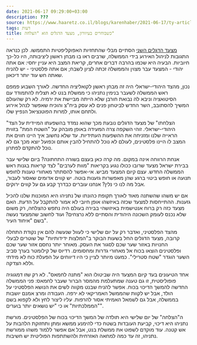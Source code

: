 ```yaml
---
date: 2021-06-17 09:29:00+03:00
description: ???
source: https://www.haaretz.co.il/blogs/karenhaber/2021-06-17/ty-article/0000017f-f8fe-d318-afff-fbff565f0001
tags: דעות
title: כשבוחרים בעיוורון, מצעד הדגלים הוא "הצלחה"
---
```


[מצעד הדגלים השני](/news/politics/2021-06-15/ty-article-live/.premium/0000017f-ef0c-da6f-a77f-ff0e97f40000) הסתיים מבלי שהתחזיות האפוקליפטיות התממשו. לכן כנראה התגובות לניהול האירוע בידי הממשלה, שרבים ראו בו מבחן ראשון ליציבותה, היו כל-כך חיוביות. הבעיה היא שכמו בהרבה דברים אחרים, קריאת המצב היא עניין יחסי: אם אתה יהודי - המצעד עבר מצוין והממשלה זכתה לציון לשבח; אם אתה פלסטיני - יש להניח שאתה חש עוד יותר דיכאון. 

נכון, מהצד היהודי-ישראלי היה זה מבחן ראשון לקואליציה החדשה. לאורך השבוע פמפם ראש הממשלה לשעבר בנימין נתניהו כי ממשלת בנט לא תצליח להתמודד עם הסיטואציה וניבא לה נבואת חורבן שלא הייתה מביישת את ירמיה. לא רק שהעולם המשיך להסתובב, השר החדש לביטחון פנים לא עסק ביח"צ והוכיח שאפשר לנהל אירוע ולתחם אותו, למרות הפוטנציאל הנפיץ שלו. 

"הצלחתו" של מצעד הדגלים נובעת מכך שהוא נמדד בהשפעתו המיידית על הצד היהודי-ישראלי. זוהי השקפה צרה המעידה באופן מובהק על "השטח המת" בזווית הראייה שלנו ומזניחה את ההשפעות העתידיות. עד שלא נחשוב איך היינו חווים את המצב לו היינו פלסטינים, לעולם לא נוכל להתחיל להבין אותם וכפועל יוצא מכך גם לא נוכל להתקדם לפתרון. 

אנחת הרווחה אינה במקום. מה קרה כאן בעצם בשורה התחתונה? ביום שלישי עבר בבירת ישראל מצעד שרובו ככולו נגוע בקריאות "מוות לערבים" לצד קריאות בגנות ראש הממשלה החדש. עצם קיום המצעד מביש. אי-אפשר להסתתר מאחורי טענות לחופש תנועה או חופש ביטוי ברגע שהן מאפשרות גזענות בוטה. יש קווים אדומים שאסור לעבור, אבל מה לנו כי נלין? אנחנו עוברים כבדרך קבע גם על קווים ירוקים. 

אם יש משהו שהשתנה מאוד לאורך תקופת כהונתו של נתניהו היא המוכנות שלנו להכיל גזענות. ההתייחסות למצעד שכזה באיזשהו אופן חיובי לא אמור להתקבל על הדעת. האם מצעד כזה רק ברוח אנטישמית באיזושהי בבירה בעולם היה נתפש כהצלחה, רק משום שלא נכנס לעומק השכונה היהודית והסתיים ללא נרצחים? ועוד לחשוב שהמצעד נעשה בשם "איחוד העיר". 

מהצד הפלסטיני, ואדבר רק על יום שלישי כי לעוול שנעשה להם אין נקודת התחלה קרובה, מצעד הדגלים החל בשעות הבוקר ב"המלצות ידידותיות" של שוטרים לבעלי החנויות באזור שער שכם לסגור את העסק. מאוחר יותר נחסם אזור שער שכם ופלסטינים הוצאו בכוח אל מאחורי גדרות ומחסומים. רדיוס של קילומטר בערך סביב השער הוגדר "שטח סטרילי". כמעט מיותר לציין כי היו דיווחים על הפעלת כוח לא מידתי וללא הצדקה. 

אחד הטיעונים בעד קיום המצעד היה שביטולו הוא "מתנה לחמאס". לא רק שזו דמגוגיה פופוליסטית, זו גם טענה שמתעלמת מהמסר הברור שעבר לחמאס: פני הממשלה החדשה להמשך הדיכוי בכוח. אפשר להניח שבנט מקווה לשים את הנושא הפלסטיני על הולד, אבל יש לקוות שהממשל האמריקאי לא ירפה. העבודה ומרצ אמנם יושבות בממשלה, אבל גם לשמאל האמיתי אסור להרפות. עליו ליצור לחץ ולא לקפוא בשם "הממלכתיות" או כי "יש נושאים יותר בוערים". 

ה"הצלחה" של יום שלישי היא תולדה של המשך הדיכוי בכוח של הפלסטינים. מורשת נתניהו היא דיכוי, קביעת העובדות בשטח כדי להימנע ממשא ומתן ותחזוקת הלהבות על אש קטנה. עוד מוקדם לשפוט את ממשלת בנט, אבל אם אפשר ללמוד משהו ממורשת נתניהו, זה עד כמה למחאה האזרחית ולהשתתפות הפוליטית יש חשיבות.